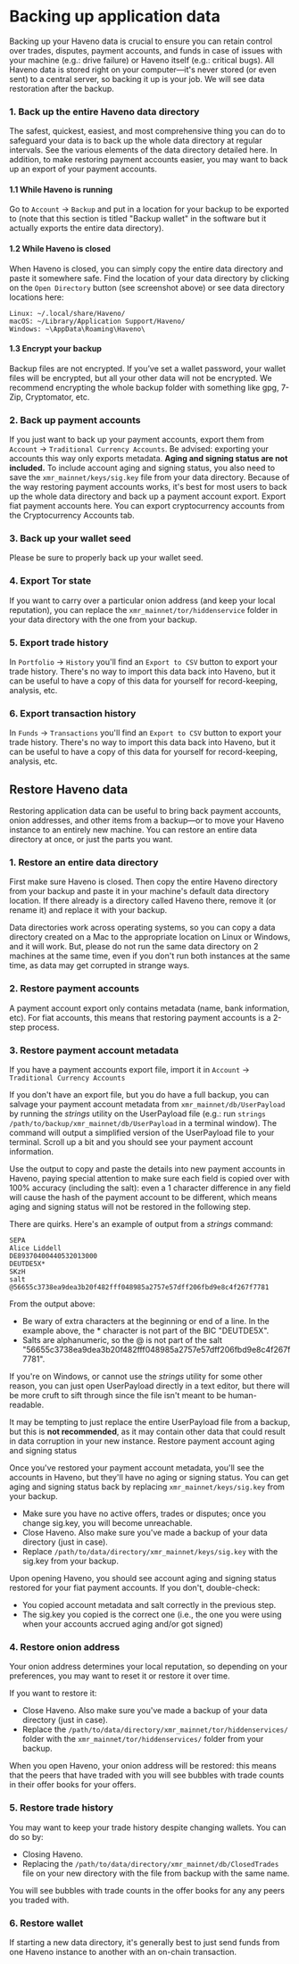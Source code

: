 # Backing up application data

Backing up your Haveno data is crucial to ensure you can retain control over trades, disputes, payment accounts, and funds in case of issues with your machine (e.g.: drive failure) or Haveno itself (e.g.: critical bugs).
All Haveno data is stored right on your computer—it's never stored (or even sent) to a central server, so backing it up is your job. We will see data restoration after the backup.

### 1. Back up the entire Haveno data directory

The safest, quickest, easiest, and most comprehensive thing you can do to safeguard your data is to back up the whole data directory at regular intervals. See the various elements of the data directory detailed here. In addition, to make restoring payment accounts easier, you may want to back up an export of your payment accounts.

#### 1.1 While Haveno is running

Go to `Account` -> `Backup` and put in a location for your backup to be exported to (note that this section is titled "Backup wallet" in the software but it actually exports the entire data directory).

<!---
![Export backup](../resources/img/haveno-ui/backup.png)
/// caption
Data directory backup screen.
///
-->

#### 1.2 While Haveno is closed

When Haveno is closed, you can simply copy the entire data directory and paste it somewhere safe. Find the location of your data directory by clicking on the `Open Directory` button (see screenshot above) or see data directory locations here:

    Linux: ~/.local/share/Haveno/
    macOS: ~/Library/Application Support/Haveno/
    Windows: ~\AppData\Roaming\Haveno\


#### 1.3 Encrypt your backup

Backup files are not encrypted. If you’ve set a wallet password, your wallet files will be encrypted, but all your other data will not be encrypted.
We recommend encrypting the whole backup folder with something like gpg, 7-Zip, Cryptomator, etc.

### 2. Back up payment accounts

If you just want to back up your payment accounts, export them from `Account` -> `Traditional Currency Accounts`.
Be advised: exporting your accounts this way only exports metadata. **Aging and signing status are not included.** To include account aging and signing status, you also need to save the `xmr_mainnet/keys/sig.key` file from your data directory.
Because of the way restoring payment accounts works, it's best for most users to back up the whole data directory and back up a payment account export.
Export fiat payment accounts here. You can export cryptocurrency accounts from the Cryptocurrency Accounts tab.

### 3. Back up your wallet seed

Please be sure to properly back up your wallet seed.

### 4. Export Tor state

If you want to carry over a particular onion address (and keep your local reputation), you can replace the `xmr_mainnet/tor/hiddenservice` folder in your data directory with the one from your backup.

### 5. Export trade history

In `Portfolio` -> `History` you'll find an `Export to CSV` button to export your trade history.
There's no way to import this data back into Haveno, but it can be useful to have a copy of this data for yourself for record-keeping, analysis, etc.

### 6. Export transaction history

In `Funds` -> `Transactions` you'll find an `Export to CSV` button to export your trade history.
There's no way to import this data back into Haveno, but it can be useful to have a copy of this data for yourself for record-keeping, analysis, etc.

## Restore Haveno data

Restoring application data can be useful to bring back payment accounts, onion addresses, and other items from a backup—or to move your Haveno instance to an entirely new machine.
You can restore an entire data directory at once, or just the parts you want.

### 1. Restore an entire data directory

First make sure Haveno is closed. Then copy the entire Haveno directory from your backup and paste it in your machine's default data directory location. If there already is a directory called Haveno there, remove it (or rename it) and replace it with your backup.

Data directories work across operating systems, so you can copy a data directory created on a Mac to the appropriate location on Linux or Windows, and it will work. But, please do not run the same data directory on 2 machines at the same time, even if you don't run both instances at the same time, as data may get corrupted in strange ways.

### 2. Restore payment accounts

A payment account export only contains metadata (name, bank information, etc). For fiat accounts, this means that restoring payment accounts is a 2-step process.

### 3. Restore payment account metadata

If you have a payment accounts export file, import it in `Account` -> `Traditional Currency Accounts`

If you don't have an export file, but you do have a full backup, you can salvage your payment account metadata from `xmr_mainnet/db/UserPayload` by running the *strings* utility on the UserPayload file (e.g.: run `strings /path/to/backup/xmr_mainnet/db/UserPayload` in a terminal window). The command will output a simplified version of the UserPayload file to your terminal. Scroll up a bit and you should see your payment account information.

Use the output to copy and paste the details into new payment accounts in Haveno, paying special attention to make sure each field is copied over with 100% accuracy (including the salt): even a 1 character difference in any field will cause the hash of the payment account to be different, which means aging and signing status will not be restored in the following step.

There are quirks. Here's an example of output from a *strings* command:

```
SEPA
Alice Liddell
DE89370400440532013000
DEUTDE5X*
SKzH
salt
@56655c3738ea9dea3b20f482fff048985a2757e57dff206fbd9e8c4f267f7781
```

From the output above:

- Be wary of extra characters at the beginning or end of a line. In the example above, the * character is not part of the BIC "DEUTDE5X".
- Salts are alphanumeric, so the @ is not part of the salt "56655c3738ea9dea3b20f482fff048985a2757e57dff206fbd9e8c4f267f7781".

If you're on Windows, or cannot use the *strings* utility for some other reason, you can just open UserPayload directly in a text editor, but there will be more cruft to sift through since the file isn't meant to be human-readable.

It may be tempting to just replace the entire UserPayload file from a backup, but this is **not recommended**, as it may contain other data that could result in data corruption in your new instance.
Restore payment account aging and signing status

Once you've restored your payment account metadata, you'll see the accounts in Haveno, but they'll have no aging or signing status. You can get aging and signing status back by replacing `xmr_mainnet/keys/sig.key` from your backup.

- Make sure you have no active offers, trades or disputes; once you change sig.key, you will become unreachable.
- Close Haveno. Also make sure you've made a backup of your data directory (just in case).
- Replace `/path/to/data/directory/xmr_mainnet/keys/sig.key` with the sig.key from your backup.

Upon opening Haveno, you should see account aging and signing status restored for your fiat payment accounts. If you don't, double-check:

- You copied account metadata and salt correctly in the previous step.
- The sig.key you copied is the correct one (i.e., the one you were using when your accounts accrued aging and/or got signed)

### 4. Restore onion address

Your onion address determines your local reputation, so depending on your preferences, you may want to reset it or restore it over time.

If you want to restore it:

- Close Haveno. Also make sure you've made a backup of your data directory (just in case).
- Replace the `/path/to/data/directory/xmr_mainnet/tor/hiddenservices/` folder with the `xmr_mainnet/tor/hiddenservices/` folder from your backup.

When you open Haveno, your onion address will be restored: this means that the peers that have traded with you will see bubbles with trade counts in their offer books for your offers.

### 5. Restore trade history

You may want to keep your trade history despite changing wallets. You can do so by:

- Closing Haveno.
- Replacing the `/path/to/data/directory/xmr_mainnet/db/ClosedTrades` file on your new directory with the file from backup with the same name.

You will see bubbles with trade counts in the offer books for any any peers you traded with.

### 6. Restore wallet

If starting a new data directory, it's generally best to just send funds from one Haveno instance to another with an on-chain transaction.
